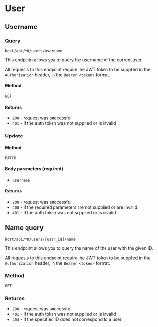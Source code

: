 # User

## Username

### Query

`host/api/v0/users/username`

This endpoitn allows you to query the username of the current user.

All requests to this endpoint require the JWT token to be supplied in the `Authorization` header, in the `Bearer <token>` format.

#### Method

`GET`

#### Returns

- `200` - request was successful
- `401` - if the auth token was not supplied or is invalid

### Update

#### Method

`PATCH`

#### Body parameters (**required**)

- `username`

#### Returns

- `200` - request was successful
- `400` - if the required parameters are not supplied or are invalid
- `401` - if the auth token was not supplied or is invalid

## Name query

`host/api/v0/users/[user_id]/name`

This endpoint allows you to query the name of the user with the given ID.

All requests to this endpoint require the JWT token to be supplied in the `Authorization` header, in the `Bearer <token>` format.

### Method

`GET`

### Returns

- `200` - request was successful
- `401` - if the auth token was not supplied or is invalid
- `404` - if the specified ID does not correspond to a user
